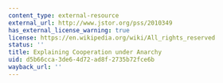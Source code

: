 ```yaml
---
content_type: external-resource
external_url: http://www.jstor.org/pss/2010349
has_external_license_warning: true
license: https://en.wikipedia.org/wiki/All_rights_reserved
status: ''
title: Explaining Cooperation under Anarchy
uid: d5b66cca-3de6-4d72-ad8f-2735b72fce6b
wayback_url: ''
---
```

